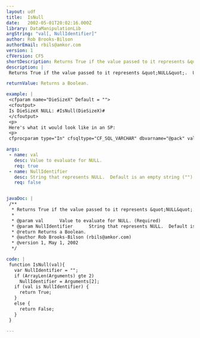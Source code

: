 ```yaml
---
layout: udf
title:  IsNull
date:   2002-05-01T20:02:16.000Z
library: DataManipulationLib
argString: "val[, NullIdentifier]"
author: Rob Brooks-Bilson
authorEmail: rbils@amkor.com
version: 1
cfVersion: CF5
shortDescription: Returns True if the value passed to it represents &quot;NULL&quot;.
description: |
 Returns True if the value passed to it represents &quot;NULL&quot;.  Useful for setting NULLs in the NULL attribute of CFPROCPARAM.

returnValue: Returns a Boolean.

example: |
 <cfparam name="DieSizeX" Default = "">
 <cfoutput>
 Is DieSizeX NULL: #IsNull(DieSizeX)#
 </cfoutput>
 <p>
 Here's what it would look like in an SP:
 <p>
 cfprocparam type="In" cfsqltype="CF_SQL_VARCHAR" dbvarname="@pack" value="#Attributes.package_type#" maxlength="25" null="#IsNull(Attributes.package_type)#"

args:
 - name: val
   desc: Value to evaluate for NULL.
   req: true
 - name: NullIdentifier
   desc: String that represents NULL.  Default is an empty string ("").
   req: false


javaDoc: |
 /**
  * Returns True if the value passed to it represents &quot;NULL&quot;.
  * 
  * @param val      Value to evaluate for NULL. (Required)
  * @param NullIdentifier      String that represents NULL.  Default is an empty string (""). (Optional)
  * @return Returns a Boolean. 
  * @author Rob Brooks-Bilson (rbils@amkor.com) 
  * @version 1, May 1, 2002 
  */

code: |
 function IsNull(val){
   var NullIdentifier = "";
   if (ArrayLen(Arguments) gte 2) 
     NullIdentifier = Arguments[2];
   if (val is NullIdentifier) {
     return True;
   }
   else {
     return False;
   }
 }

---
```


